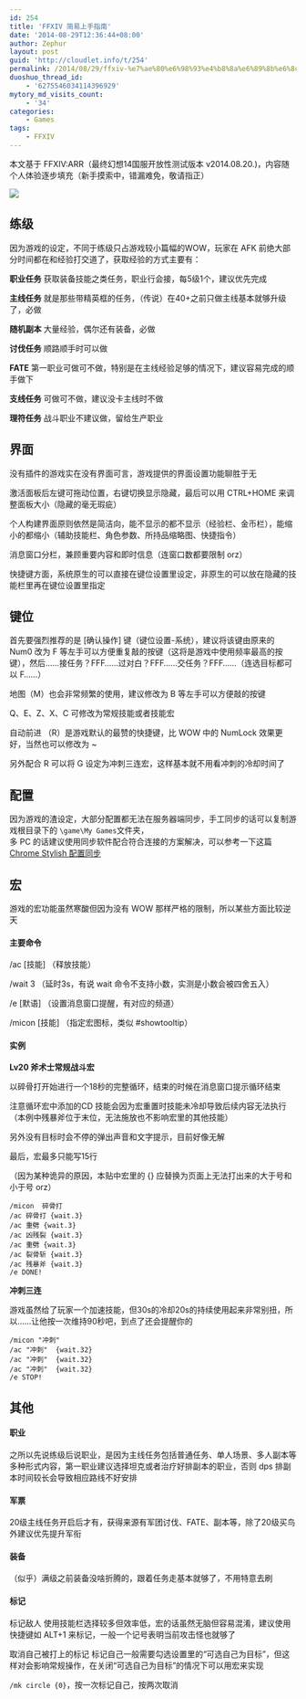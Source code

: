 ```yaml
---
id: 254
title: 'FFXIV 简易上手指南'
date: '2014-08-29T12:36:44+08:00'
author: Zephur
layout: post
guid: 'http://cloudlet.info/t/254'
permalink: /2014/08/29/ffxiv-%e7%ae%80%e6%98%93%e4%b8%8a%e6%89%8b%e6%8c%87%e5%8d%97/
duoshuo_thread_id:
    - '6275546034114396929'
mytory_md_visits_count:
    - '34'
categories:
    - Games
tags:
    - FFXIV
---
```


本文基于 FFXIV:ARR（最终幻想14国服开放性测试版本 v2014.08.20.)，内容随个人体验逐步填充（新手摸索中，错漏难免，敬请指正）

[![](http://s1.cloudlet.info/201409/2840/47599_o.png)](http://s1.cloudlet.info/201409/2840/47599_o.png)

## 练级

因为游戏的设定，不同于练级只占游戏较小篇幅的WOW，玩家在 AFK 前绝大部分时间都在和经验打交道了，获取经验的方式主要有：

**职业任务** 获取装备技能之类任务，职业行会接，每5级1个，建议优先完成

**主线任务** 就是那些带精英框的任务，（传说）在40+之前只做主线基本就够升级了，必做

**随机副本** 大量经验，偶尔还有装备，必做

**讨伐任务** 顺路顺手时可以做

**FATE** 第一职业可做可不做，特别是在主线经验足够的情况下，建议容易完成的顺手做下

**支线任务** 可做可不做，建议没卡主线时不做

**理符任务** 战斗职业不建议做，留给生产职业

## 界面

没有插件的游戏实在没有界面可言，游戏提供的界面设置功能聊胜于无

激活面板后左键可拖动位置，右键切换显示隐藏，最后可以用 CTRL+HOME 来调整面板大小（隐藏的毫无瑕疵）

个人构建界面原则依然是简洁向，能不显示的都不显示（经验栏、金币栏），能缩小的都缩小（辅助技能栏、角色参数、所持品缩略图、快捷指令）

消息窗口分栏，兼顾重要内容和即时信息（连窗口数都要限制 orz）

快捷键方面，系统原生的可以直接在键位设置里设定，非原生的可以放在隐藏的技能栏里再在键位设置里指定

## 键位

首先要强烈推荐的是 \[确认操作\] 键（键位设置-系统），建议将该键由原来的 Num0 改为 F 等左手可以方便重复敲的按键（这将是游戏中使用频率最高的按键），然后……接任务？FFF……过对白？FFF……交任务？FFF……（连选目标都可以 F……）

地图（M）也会非常频繁的使用，建议修改为 B 等左手可以方便敲的按键

Q、E、Z、X、C 可修改为常规技能或者技能宏

自动前进 （R）是游戏默认的最赞的快捷键，比 WOW 中的 NumLock 效果更好，当然也可以修改为 ~

另外配合 R 可以将 G 设定为冲刺三连宏，这样基本就不用看冲刺的冷却时间了

## 配置

因为游戏的渣设定，大部分配置都无法在服务器端同步，手工同步的话可以复制游戏根目录下的 `\game\My Games`文件夹，  
多 PC 的话建议使用同步软件配合符合连接的方案解决，可以参考一下这篇 [Chrome Stylish 配置同步](http://cloudlet.info/t/140)

## 宏

游戏的宏功能虽然寒酸但因为没有 WOW 那样严格的限制，所以某些方面比较逆天

#### 主要命令

/ac \[技能\] （释放技能）

/wait 3 （延时3s，有说 wait 命令不支持小数，实测是小数会被四舍五入）

/e \[默语\] （设置消息窗口提醒，有对应的频道）

/micon \[技能\] （指定宏图标，类似 #showtooltip）

#### 实例

**Lv20 斧术士常规战斗宏**

以碎骨打开始进行一个18秒的完整循环，结束的时候在消息窗口提示循环结束

注意循环宏中添加的CD 技能会因为宏重置时技能未冷却导致后续内容无法执行（本例中残暴斧位于末位，无法施放也不影响宏里的其他技能）

另外没有目标时会不停的弹出声音和文字提示，目前好像无解

最后，宏最多只能写15行

（因为某种诡异的原因，本贴中宏里的 {} 应替换为页面上无法打出来的大于号和小于号 orz）

```
/micon  碎骨打
/ac 碎骨打 {wait.3}
/ac 重劈 {wait.3}
/ac 凶残裂 {wait.3}
/ac 重劈 {wait.3}
/ac 裂骨斩 {wait.3}
/ac 残暴斧 {wait.3}
/e DONE!

```

**冲刺三连**

游戏虽然给了玩家一个加速技能，但30s的冷却20s的持续使用起来非常别扭，所以……让他按一次维持90秒吧，到点了还会提醒你的

```
/micon "冲刺"
/ac "冲刺"  {wait.32}
/ac "冲刺"  {wait.32}
/ac "冲刺"  {wait.32}
/e STOP!

```

## 其他

#### 职业

之所以先说练级后说职业，是因为主线任务包括普通任务、单人场景、多人副本等多种形式内容，第一职业建议选择坦克或者治疗好排副本的职业，否则 dps 排副本时间较长会导致相应路线不好安排

#### 军票

20级主线任务开启后才有，获得来源有军团讨伐、FATE、副本等，除了20级买鸟外建议优先提升军衔

#### 装备

（似乎）满级之前装备没啥折腾的，跟着任务走基本就够了，不用特意去刷

#### 标记

标记敌人 使用技能栏选择较多但效率低，宏的话虽然无脑但容易混淆，建议使用快捷键如 ALT+1 来标记，一般一个记号表明当前攻击怪也就够了

取消自己被打上的标记 标记自己一般需要勾选设置里的“可选自己为目标”，但这样对会影响常规操作，在关闭“可选自己为目标”的情况下可以用宏来实现

`/mk circle {0}`，按一次标记自己，按两次取消